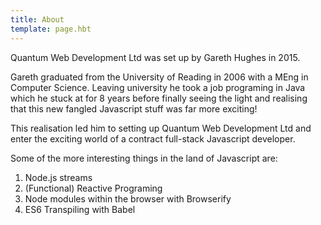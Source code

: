 ```yaml
---
title: About
template: page.hbt
---
```


Quantum Web Development Ltd was set up by Gareth Hughes in 2015.

Gareth graduated from the University of Reading in 2006 with a MEng in Computer Science. Leaving university he took a job programing in Java which he stuck at for 8 years before finally seeing the light and realising that this new fangled Javascript stuff was far more exciting!

This realisation led him to setting up Quantum Web Development Ltd and enter the exciting world of a contract full-stack Javascript developer.

Some of the more interesting things in the land of Javascript are:

1.  Node.js streams
2.  (Functional) Reactive Programing
3.  Node modules within the browser with Browserify
4.  ES6 Transpiling with Babel
